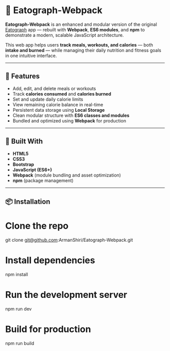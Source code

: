 # 🥗 Eatograph-Webpack  

**Eatograph-Webpack** is an enhanced and modular version of the original [Eatograph](https://github.com/ArmanShiri/Eatograph) app — rebuilt with **Webpack**, **ES6 modules**, and **npm** to demonstrate a modern, scalable JavaScript architecture.  

This web app helps users **track meals, workouts, and calories** — both **intake and burned** — while managing their daily nutrition and fitness goals in one intuitive interface.  

---

## 🚀 Features  
- Add, edit, and delete meals or workouts  
- Track **calories consumed** and **calories burned**  
- Set and update daily calorie limits  
- View remaining calorie balance in real-time  
- Persistent data storage using **Local Storage**  
- Clean modular structure with **ES6 classes and modules**  
- Bundled and optimized using **Webpack** for production  

---

## 🧩 Built With  
- **HTML5**  
- **CSS3**
- **Bootstrap**  
- **JavaScript (ES6+)**  
- **Webpack** (module bundling and asset optimization)  
- **npm** (package management)  

---

## 📦 Installation  

# Clone the repo
git clone git@github.com:ArmanShiri/Eatograph-Webpack.git

# Install dependencies
npm install

# Run the development server
npm run dev

# Build for production
npm run build

